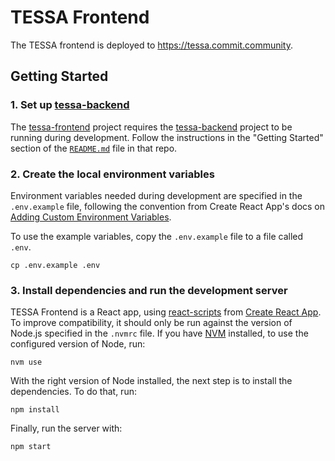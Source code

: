 # TESSA Frontend

The TESSA frontend is deployed to <https://tessa.commit.community>.

## Getting Started

### 1. Set up [tessa-backend](https://github.com/Commit-Community/tessa-backend)

The [tessa-frontend](https://github.com/Commit-Community/tessa-frontend) project
requires the [tessa-backend](https://github.com/Commit-Community/tessa-backend)
project to be running during development. Follow the instructions in the
"Getting Started" section of the
[`README.md`](https://github.com/Commit-Community/tessa-backend/blob/main/README.md#getting-started)
file in that repo.

### 2. Create the local environment variables

Environment variables needed during development are specified in the
`.env.example` file, following the convention from Create React App's docs on
[Adding Custom Environment Variables](https://create-react-app.dev/docs/adding-custom-environment-variables/#what-other-env-files-can-be-used).

To use the example variables, copy the `.env.example` file to a file
called `.env`.

```
cp .env.example .env
```

### 3. Install dependencies and run the development server

TESSA Frontend is a React app, using
[react-scripts](https://www.npmjs.com/package/react-scripts) from
[Create React App](https://github.com/facebook/create-react-app). To improve
compatibility, it should only be run against the version of Node.js specified in
the `.nvmrc` file. If you have [NVM](https://github.com/nvm-sh/nvm) installed,
to use the configured version of Node, run:

```
nvm use
```

With the right version of Node installed, the next step is to install the
dependencies. To do that, run:

```
npm install
```

Finally, run the server with:

```
npm start
```
